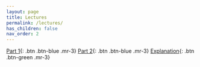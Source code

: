 ```yaml
---
layout: page
title: Lectures
permalink: /lectures/
has_children: false
nav_order: 2
---
```


[Part 1](https://raw.githubusercontent.com/widening-sarajevo/CI/main/docs/lectures/EUI_Widening_2024_CI_Part1.pdf){: .btn .btn-blue .mr-3}
[Part 2](https://raw.githubusercontent.com/widening-sarajevo/CI/main/docs/lectures/EUI_Widening_2024_CI_Part2.pdf){: .btn .btn-blue .mr-3}
[Explanation](https://raw.githubusercontent.com/widening-sarajevo/CI/main/docs/lectures/EUI_Widening_2024_Glossary.pdf){: .btn .btn-green .mr-3}



